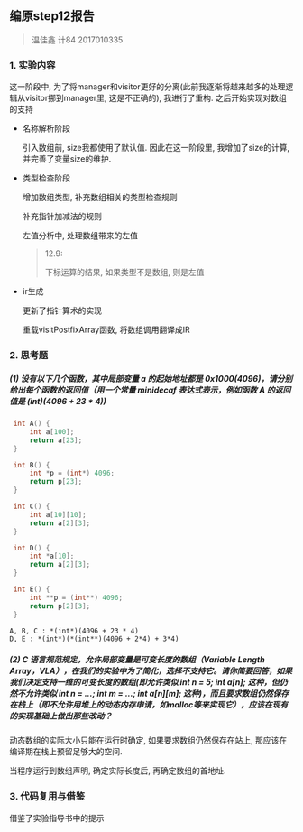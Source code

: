 ## 编原step12报告

> 温佳鑫 计84 2017010335

### 1. 实验内容

这一阶段中, 为了将manager和visitor更好的分离(此前我逐渐将越来越多的处理逻辑从visitor挪到manager里, 这是不正确的), 我进行了重构. 之后开始实现对数组的支持

- 名称解析阶段

  引入数组前, size我都使用了默认值. 因此在这一阶段里, 我增加了size的计算, 并完善了变量size的维护.

- 类型检查阶段

  增加数组类型, 补充数组相关的类型检查规则

  补充指针加减法的规则

  左值分析中, 处理数组带来的左值

  > 12.9:
  >
  > 下标运算的结果, 如果类型不是数组, 则是左值

- ir生成

  更新了指针算术的实现

  重载visitPostfixArray函数, 将数组调用翻译成IR

### 2. 思考题

##### (1) 设有以下几个函数，其中局部变量 a 的起始地址都是 0x1000(4096)，请分别给出每个函数的返回值（用一个常量 minidecaf 表达式表示，例如函数 A 的返回值是 *(int*)(4096 + 23 * 4))

```C
 int A() {
     int a[100];
     return a[23];
 }

 int B() {
     int *p = (int*) 4096;
     return p[23];
 }

 int C() {
     int a[10][10];
     return a[2][3];
 }

 int D() {
     int *a[10];
     return a[2][3];
 }

 int E() {
     int **p = (int**) 4096;
     return p[2][3];
 }
```

```
A, B, C : *(int*)(4096 + 23 * 4)
D, E : *(int*)(*(int**)(4096 + 2*4) + 3*4)
```

##### (2) C 语言规范规定，允许局部变量是可变长度的数组（Variable Length Array，VLA），在我们的实验中为了简化，选择不支持它。请你简要回答，如果我们决定支持一维的可变长度的数组(即允许类似 int n = 5; int a[n]; 这种，但仍然不允许类似 int n = ...; int m = ...; int a[n][m]; 这种)，而且要求数组仍然保存在栈上（即不允许用堆上的动态内存申请，如malloc等来实现它），应该在现有的实现基础上做出那些改动？

动态数组的实际大小只能在运行时确定, 如果要求数组仍然保存在站上, 那应该在编译期在栈上预留足够大的空间.

当程序运行到数组声明, 确定实际长度后, 再确定数组的首地址.

### 3. 代码复用与借鉴

借鉴了实验指导书中的提示

